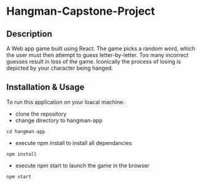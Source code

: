 # Hangman-Capstone-Project

## Description
A Web app game built using React. The game picks a random
word, which the user must then attempt to guess letter-by-letter. Too many
incorrect guesses result in loss of the game. Iconically the process of losing is
depicted by your character being hanged.

## Installation & Usage
To run this application on your loacal machine:
- clone the repository 
- change directory to hangman-app

```
cd hangman-app
```

- execute npm install to install all dependancies

```
npm install
```

- execute npm start to launch the game in the browser

```
npm start
```
